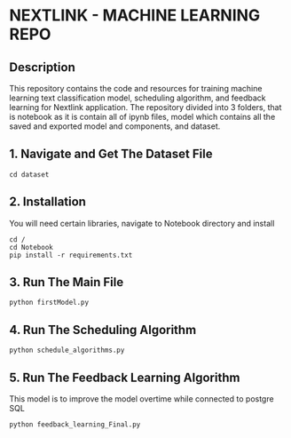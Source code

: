 # NEXTLINK - MACHINE LEARNING REPO

## Description
This repository contains the code and resources for training machine learning text classification model, scheduling algorithm, and feedback learning for Nextlink application. The repository divided into 3 folders, that is notebook as it is contain all of ipynb files, model which contains all the saved and exported model and components, and dataset.

## 1. Navigate and Get The Dataset File

```
cd dataset
```

## 2. Installation
You will need certain libraries, navigate to Notebook directory and install

```
cd /
cd Notebook
pip install -r requirements.txt
```

## 3. Run The Main File

```
python firstModel.py
```

## 4. Run The Scheduling Algorithm

```
python schedule_algorithms.py
```

## 5. Run The Feedback Learning Algorithm
This model is to improve the model overtime while connected to postgre SQL

```
python feedback_learning_Final.py
```


